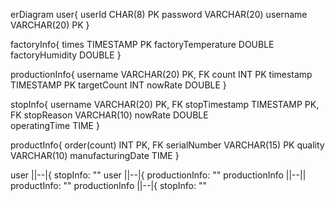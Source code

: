 erDiagram
  user{
    userId CHAR(8) PK
    password VARCHAR(20)
    username VARCHAR(20) PK
  }

  factoryInfo{
    times TIMESTAMP PK
    factoryTemperature DOUBLE
    factoryHumidity DOUBLE
  }

  productionInfo{
    username VARCHAR(20) PK, FK
    count INT PK
    timestamp TIMESTAMP PK
    targetCount INT
    nowRate DOUBLE
  }

  stopInfo{
    username VARCHAR(20) PK, FK
    stopTimestamp TIMESTAMP PK, FK
    stopReason VARCHAR(10)
    nowRate DOUBLE  
    operatingTime TIME
  }
  
  productInfo{
    order(count) INT PK, FK
    serialNumber VARCHAR(15) PK
    quality VARCHAR(10)
    manufacturingDate TIME 
  }


 user ||--|{ stopInfo: ""
 user ||--|{ productionInfo: ""
 productionInfo ||--|| productInfo: ""
 productionInfo ||--|{ stopInfo: "" 

 
